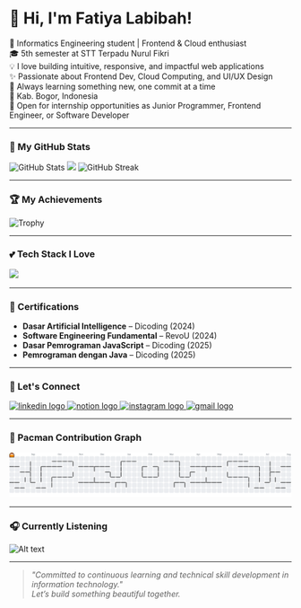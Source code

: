 # 🌼 Hi, I'm Fatiya Labibah!

🌸 Informatics Engineering student | Frontend & Cloud enthusiast  
🎓 5th semester at STT Terpadu Nurul Fikri  
💡 I love building intuitive, responsive, and impactful web applications  
✨ Passionate about Frontend Dev, Cloud Computing, and UI/UX Design  
🌱 Always learning something new, one commit at a time  
📍 Kab. Bogor, Indonesia  
💼 Open for internship opportunities as Junior Programmer, Frontend Engineer, or Software Developer

---

### 🐾 My GitHub Stats 

![GitHub Stats](https://github-readme-stats.vercel.app/api?username=fatiya17&theme=rose_pine&hide_border=false&include_all_commits=true&count_private=true)
<img src="https://github-readme-stats.vercel.app/api/top-langs/?username=fatiya17&theme=rose_pine&hide_border=false&layout=compact" width="42,5%" />
![GitHub Streak](https://github-readme-streak-stats.herokuapp.com/?user=fatiya17&theme=rose_pine&hide_border=false)

---

### 🏆 My Achievements

![Trophy](https://github-profile-trophy.vercel.app/?username=fatiya17&theme=alduin&no-frame=false&margin-w=8&margin-h=8)

---

### 💕 Tech Stack I Love

<p align="left">
  <a href="https://skillicons.dev">
    <img src="https://skillicons.dev/icons?i=html,css,js,ts,php,java,python,react,laravel,nodejs,express,tailwind,figma,mysql,supabase,azure,git,github,vscode" />
  </a>
</p>

---

### 🎀 Certifications

- **Dasar Artificial Intelligence** – Dicoding (2024)  
- **Software Engineering Fundamental** – RevoU (2024)  
- **Dasar Pemrograman JavaScript** – Dicoding (2025)  
- **Pemrograman dengan Java** – Dicoding (2025)  

---

### 🌻 Let's Connect 

<p align="left">
  <a href="https://www.linkedin.com/in/fatiya-labibah" target="_blank">
    <img src="https://raw.githubusercontent.com/maurodesouza/profile-readme-generator/master/src/assets/icons/social/linkedin/default.svg" width="52" height="40" alt="linkedin logo" />
  </a>
  <a href="https://www.notion.so/fatiya-labibah" target="_blank">
    <img src="https://upload.wikimedia.org/wikipedia/commons/e/e9/Notion-logo.svg" width="42" height="42" alt="notion logo" />
  </a>
  <a href="https://www.instagram.com/dambelsbru_/" target="_blank">
    <img src="https://raw.githubusercontent.com/maurodesouza/profile-readme-generator/master/src/assets/icons/social/instagram/default.svg" width="52" height="40" alt="instagram logo" />
  </a>
  <a href="mailto:fatiyalabibah17@gmail.com" target="_blank">
    <img src="https://raw.githubusercontent.com/maurodesouza/profile-readme-generator/master/src/assets/icons/social/gmail/default.svg" width="52" height="40" alt="gmail logo" />
  </a>
</p>

---

### 🐛 Pacman Contribution Graph

<picture>
  <source media="(prefers-color-scheme: dark)" srcset="https://raw.githubusercontent.com/fatiya17/fatiya17/output/pacman-contribution-graph-dark.svg">
  <source media="(prefers-color-scheme: light)" srcset="https://raw.githubusercontent.com/fatiya17/fatiya17/output/pacman-contribution-graph.svg">
  <img alt="Pacman contribution graph" src="https://raw.githubusercontent.com/fatiya17/fatiya17/output/pacman-contribution-graph.svg">
</picture>

---

### 🎧 Currently Listening

<!-- Nonaktifkan jika belum setup Vercel -->
![Alt text](https://spotify-recently-played-readme.vercel.app/api?user=317vvnpf2d2vywrr4h4lyzl7nuxm&unique=1)

---

> *"Committed to continuous learning and technical skill development in information technology."*  
> *Let’s build something beautiful together.*
